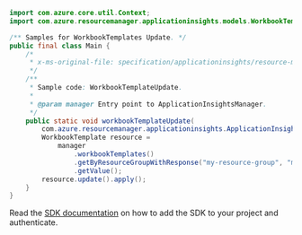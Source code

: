```java
import com.azure.core.util.Context;
import com.azure.resourcemanager.applicationinsights.models.WorkbookTemplate;

/** Samples for WorkbookTemplates Update. */
public final class Main {
    /*
     * x-ms-original-file: specification/applicationinsights/resource-manager/Microsoft.Insights/stable/2020-11-20/examples/WorkbookTemplateUpdate.json
     */
    /**
     * Sample code: WorkbookTemplateUpdate.
     *
     * @param manager Entry point to ApplicationInsightsManager.
     */
    public static void workbookTemplateUpdate(
        com.azure.resourcemanager.applicationinsights.ApplicationInsightsManager manager) {
        WorkbookTemplate resource =
            manager
                .workbookTemplates()
                .getByResourceGroupWithResponse("my-resource-group", "my-template-resource", Context.NONE)
                .getValue();
        resource.update().apply();
    }
}
```

Read the [SDK documentation](https://github.com/Azure/azure-sdk-for-java/blob/azure-resourcemanager-applicationinsights_1.0.0-beta.4/sdk/applicationinsights/azure-resourcemanager-applicationinsights/README.md) on how to add the SDK to your project and authenticate.
